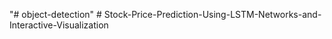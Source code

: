 "# object-detection" 
#   S t o c k - P r i c e - P r e d i c t i o n - U s i n g - L S T M - N e t w o r k s - a n d - I n t e r a c t i v e - V i s u a l i z a t i o n  
 